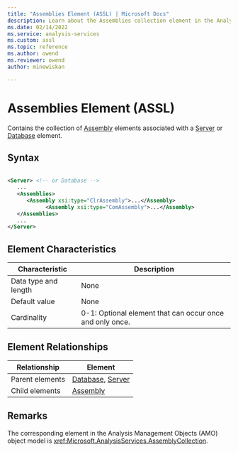 ```yaml
---
title: "Assemblies Element (ASSL) | Microsoft Docs"
description: Learn about the Assemblies collection element in the Analysis Services Scripting Language (ASSL) schema.
ms.date: 02/14/2022
ms.service: analysis-services
ms.custom: assl
ms.topic: reference
ms.author: owend
ms.reviewer: owend
author: minewiskan

---
```

# Assemblies Element (ASSL)

  Contains the collection of [Assembly](../objects/assembly-element-assl.md) elements associated with a [Server](../objects/server-element-assl.md) or [Database](../objects/database-element-assl.md) element.  
  
## Syntax  
  
```xml  
  
<Server> <!-- or Database -->  
   ...  
   <Assemblies>  
      <Assembly xsi:type="ClrAssembly">...</Assembly>  
            <Assembly xsi:type="ComAssembly">...</Assembly>  
   </Assemblies>  
   ...  
</Server>  
```  
  
## Element Characteristics  
  
|Characteristic|Description|  
|--------------------|-----------------|  
|Data type and length|None|  
|Default value|None|  
|Cardinality|0-1: Optional element that can occur once and only once.|  
  
## Element Relationships  
  
|Relationship|Element|  
|------------------|-------------|  
|Parent elements|[Database](../objects/database-element-assl.md), [Server](../objects/server-element-assl.md)|  
|Child elements|[Assembly](../objects/assembly-element-assl.md)|  
  
## Remarks  
 The corresponding element in the Analysis Management Objects (AMO) object model is <xref:Microsoft.AnalysisServices.AssemblyCollection>.  
